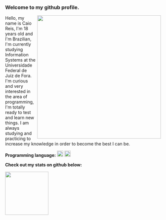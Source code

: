 ### Welcome to my github profile. 

<img src="https://raw.githubusercontent.com/MicaelliMedeiros/micaellimedeiros/master/image/computer-illustration.png" min-width="400px" max-width="400px" width="400px" align="right">

Hello, my name is Caio Reis, I'm 18 years old and I'm Brazilian, I'm currently studying Information Systems at the Universidade Federal de Juiz de Fora. I'm curious and very interested in the area of ​​programming, I'm totally ready to test and learn new things. I am always studying and practicing to increase my knowledge in order to become the best I can be.


<p align="left">
  <strong>Programming language:</strong>
    <img src="https://cdn.jsdelivr.net/gh/devicons/devicon/icons/cplusplus/cplusplus-original.svg" height="20" width="20"/>
    <img src="https://cdn.jsdelivr.net/gh/devicons/devicon/icons/html5/html5-original.svg" height="20" width="20"/>    
</p>

<p align="left">
  <strong>Check out my stats on github below:</strong>
    <div align="left">
      <a href="https://github.com/Caioreis08">
        <img loading="lazy" height="140em" src="https://github-readme-stats.vercel.app/api?username=Caioreis08&show_icons=true&theme=dracula&include_all_commits=true&count_private=true"/>
      </div>
</p>

